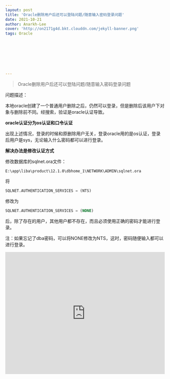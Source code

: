 ```yaml
---
layout: post
title: 'Oracle删除用户后还可以登陆问题/随意输入密码登录问题'
date: 2021-10-21
author: Anarkh-Lee
cover: 'http://on2171g4d.bkt.clouddn.com/jekyll-banner.png'
tags: Oracle








---
```


> Oracle删除用户后还可以登陆问题/随意输入密码登录问题

问题描述：

​	本地oracle创建了一个普通用户删除之后，仍然可以登录，但是删除后该用户下对象与删除前不同。经搜索，验证是oracle认证导致。

**oracle认证分为os认证和口令认证**

出现上述情况，登录的时候和原删除用户无关，登录oracle用的是os认证，登录后用户是sys，无论输入什么密码都可以进行登录。

**解决办法是修改认证方式**

修改数据库的sqlnet.ora文件：

`E:\app\liba\product\12.1.0\dbhome_1\NETWORK\ADMIN\sqlnet.ora`

将

```sql
SQLNET.AUTHENTICATION_SERVICES = (NTS)
```

修改为

```sql
SQLNET.AUTHENTICATION_SERVICES = (NONE)
```

后，除了存在的用户，其他用户都不存在，而且必须使用正确的密码才能进行登录。

注：如果忘记了dba密码，可以将NONE修改为NTS，这时，密码随便输入都可以进行登录。



<iframe type="text/html" width="100%" height="385" src="http://www.youtube.com/embed/gfmjMWjn-Xg" frameborder="0"></iframe>